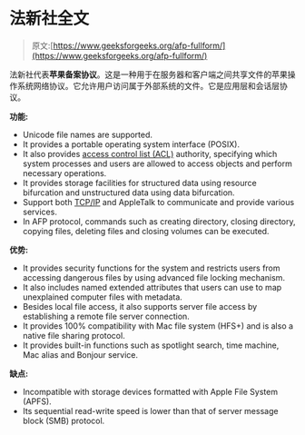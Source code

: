 # 法新社全文

> 原文:[https://www.geeksforgeeks.org/afp-fullform/](https://www.geeksforgeeks.org/afp-fullform/)

法新社代表**苹果备案协议**。这是一种用于在服务器和客户端之间共享文件的苹果操作系统网络协议。它允许用户访问属于外部系统的文件。它是应用层和会话层协议。

**功能:**

*   Unicode file names are supported.
*   It provides a portable operating system interface (POSIX).
*   It also provides [access control list (ACL)](https://www.geeksforgeeks.org/access-lists-acl/) authority, specifying which system processes and users are allowed to access objects and perform necessary operations.
*   It provides storage facilities for structured data using resource bifurcation and unstructured data using data bifurcation.
*   Support both [TCP/IP](https://www.geeksforgeeks.org/tcp-ip-model/) and AppleTalk to communicate and provide various services.
*   In AFP protocol, commands such as creating directory, closing directory, copying files, deleting files and closing volumes can be executed.

**优势:**

*   It provides security functions for the system and restricts users from accessing dangerous files by using advanced file locking mechanism.
*   It also includes named extended attributes that users can use to map unexplained computer files with metadata.
*   Besides local file access, it also supports server file access by establishing a remote file server connection.
*   It provides 100% compatibility with Mac file system (HFS+) and is also a native file sharing protocol.
*   It provides built-in functions such as spotlight search, time machine, Mac alias and Bonjour service.

**缺点:**

*   Incompatible with storage devices formatted with Apple File System (APFS).
*   Its sequential read-write speed is lower than that of server message block (SMB) protocol.